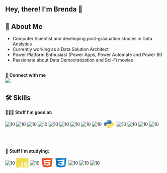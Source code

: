 ##  Hey, there! I'm Brenda 👋

## 📌 About Me </br>
-  Computer Scientist and developing post-graduation studies in Data Analytics </br>
- Currently working as a Data Solution Architect
- Power Platform Enthusiast (Power Apps, Power Automate and Power BI)
- Passionate about Data Democratization and Sci-Fi movies 
  </br>   </br>
 
 🔗 **Connect with me** </div> </br>
        <a href="https://www.linkedin.com/in/brenda-leoni-23126a172" target="_blank"><img src="https://img.shields.io/badge/-LinkedIn-%230077B5?style=for-the-badge&logo=linkedin&logoColor=white" target="_blank"></a> 
</br> 

## 🛠 Skills </br>

🤹🏽‍♀️ **Stuff I'm good at:**
  <div style="display: inline_block">
  <img align="center" alt="10" height="30" width="40" src="https://upload.wikimedia.org/wikipedia/commons/thumb/1/1a/Microsoft_Power_Platform_logo.svg/800px-Microsoft_Power_Platform_logo.svg.png">
  <img align="center" alt="10" height="30" width="40" src="https://i.pinimg.com/736x/65/1d/d6/651dd6bdd503bd0aaba588b9e6439459.jpg"/>
  <img align="center" alt="10" height="30" width="40" src="https://cdn.jsdelivr.net/gh/devicons/devicon@latest/icons/sqldeveloper/sqldeveloper-original.svg" />
  <img align="center" alt="10" height="30" width="40" src="https://cdn.jsdelivr.net/gh/devicons/devicon@latest/icons/visualstudio/visualstudio-original.svg" />
  <img align="center" alt="10" height="30" width="40" src="https://cdn.jsdelivr.net/gh/devicons/devicon@latest/icons/vscode/vscode-original.svg" />
  <img align="center" alt="10" height="30" width="40"  src="https://cdn.jsdelivr.net/gh/devicons/devicon@latest/icons/azuresqldatabase/azuresqldatabase-original.svg" /  >   
  <img align="center" alt="10" height="30" width="40" src="https://cdn.jsdelivr.net/gh/devicons/devicon@latest/icons/azuredevops/azuredevops-original.svg" />   
  <img align="center" alt="10" height="30" width="40" src="https://cdn.jsdelivr.net/gh/devicons/devicon@latest/icons/azure/azure-original.svg" />  
  <img align="center" alt="10" height="30" width="40" src="https://www.justinjbird.me/images/apps/azure-data-studio.webp"/>
  <img align="center" alt="10" height="30" width="40" src="https://raw.githubusercontent.com/devicons/devicon/master/icons/python/python-original.svg">
  <img align="center" alt="10" height="30" width="40" src="https://cdn.jsdelivr.net/gh/devicons/devicon@latest/icons/r/r-original.svg" /> 
  <img align="center" alt="10" height="30" width="40" src="https://cdn.jsdelivr.net/gh/devicons/devicon@latest/icons/canva/canva-original.svg" />   
  <img align="center" alt="10" height="30" width="40" src="https://cdn.jsdelivr.net/gh/devicons/devicon@latest/icons/figma/figma-original.svg" />
  <img align="center" alt="10" height="30" width="40" src="https://cdn.jsdelivr.net/gh/devicons/devicon@latest/icons/notion/notion-original.svg" />
    
</br> </br>

📒 **Stuff I'm studying:**

 <img align="center" alt="10" height="30" width="40"  src="https://cdn.jsdelivr.net/gh/devicons/devicon@latest/icons/amazonwebservices/amazonwebservices-original-wordmark.svg" />
 <img align="center" alt="10" height="30" width="40" src="https://raw.githubusercontent.com/devicons/devicon/master/icons/javascript/javascript-plain.svg">
 <img align="center" alt="10" height="30" width="40" src="https://cdn.jsdelivr.net/gh/devicons/devicon@latest/icons/java/java-original.svg" />
 <img align="center" alt="10" height="30" width="40" src="https://raw.githubusercontent.com/devicons/devicon/master/icons/html5/html5-original.svg">
 <img align="center" alt="10" height="30" width="40" src="https://raw.githubusercontent.com/devicons/devicon/master/icons/css3/css3-original.svg">     
 <img align="center" alt="10" height="30" width="40" src="https://cdn.jsdelivr.net/gh/devicons/devicon@latest/icons/hadoop/hadoop-original.svg" />    
 <img align="center" alt="10" height="30" width="40"  src="https://cdn.jsdelivr.net/gh/devicons/devicon@latest/icons/pandas/pandas-original.svg" />
 <img align="center" alt="10" height="30" width="40" src="https://cdn.jsdelivr.net/gh/devicons/devicon@latest/icons/sass/sass-original.svg" />
  
          
</br>
</br>
    
</div> </br> </br>
